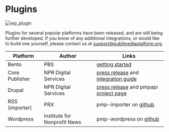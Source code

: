 # Plugins

![wp_plugin](https://cloud.githubusercontent.com/assets/4427754/7612175/32d5e8f0-f957-11e4-9dc2-e57c9f450de2.png)

Plugins for several popular platforms have been released, and are still being further developed.  If you know of any additional integrations, or would like to build one yourself, please contact us at support@publimediaplatform.org.

Platform       | Author                       | Links
-------------- | ---------------------------- | --------
Bento          | PBS                          | [getting started](https://projects.pbs.org/confluence/pages/viewpage.action?pageId=50659379)
Core Publisher | NPR Digital Services         | [press release](http://digitalservices.npr.org/post/digital-services-makes-pmp-content-available-core-publisher-and-drupal-sites) and [integration guide](http://mediad.publicbroadcasting.net/p/newnprdsblog/files/201504/how_to_pull_content_from_the_pmp_into_core_publisher_march_2015.pdf)
Drupal         | NPR Digital Services         | [press release](http://digitalservices.npr.org/post/digital-services-makes-pmp-content-available-core-publisher-and-drupal-sites) and pmpapi [project page](https://www.drupal.org/project/pmpapi)
RSS (importer) | PRX                          | pmp-importer on [github](https://github.com/PRX/pmp-importer/)
Wordpress      | Institute for Nonprofit News | pmp-wordpress on [github](https://github.com/publicmediaplatform/pmp-wordpress)
